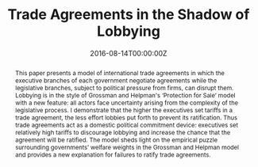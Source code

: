 ---
abstract: "This paper presents a model of international trade agreements in which the executive branches of each government negotiate agreements while the legislative branches, subject to political pressure from firms, can disrupt them. Lobbying is in the style of Grossman and Helpman's ‘Protection for Sale’ model with a new feature: all actors face uncertainty arising from the complexity of the legislative process. I demonstrate that the higher the executives set tariffs in a trade agreement, the less effort lobbies put forth to prevent its ratification. Thus trade agreements act as a domestic political commitment device: executives set relatively high tariffs to discourage lobbying and increase the chance that the agreement will be ratified. The model sheds light on the empirical puzzle surrounding governments’ welfare weights in the Grossman and Helpman model and provides a new explanation for failures to ratify trade agreements."
author_notes:
- 
authors:
- admin
date: "2016-08-14T00:00:00Z"
doi: "https://doi.org/10.1111/roie.12254"
featured: false
image:
  caption: ''
  focal_point: ""
  preview_only: false
projects: []
publication: '*Review of International Economics*, 25, pp. 21-43'
publication_short: ""
publication_types:
- "2"
slides: ""
summary: "
<details>
  <summary>Abstract</summary>
  
This paper presents a model of international trade agreements in which the executive branches of each government negotiate agreements while the legislative branches, subject to political pressure from firms, can disrupt them. Lobbying is in the style of Grossman and Helpman's ‘Protection for Sale’ model with a new feature: all actors face uncertainty arising from the complexity of the legislative process. I demonstrate that the higher the executives set tariffs in a trade agreement, the less effort lobbies put forth to prevent its ratification. Thus trade agreements act as a domestic political commitment device: executives set relatively high tariffs to discourage lobbying and increase the chance that the agreement will be ratified. The model sheds light on the empirical puzzle surrounding governments’ welfare weights in the Grossman and Helpman model and provides a new explanation for failures to ratify trade agreements.
</details>"
title: "Trade Agreements in the Shadow of Lobbying"
tags:
- Trade Policy
- Lobbying
- Uncertainty
- Protection
- Political Economy
url_code: ""
url_dataset: ""
url_pdf: ""
url_poster: ""
url_project: ""
url_slides: ""
url_source: ""
url_video: ""
links:
- name: Working paper
  url: 'uploads/shadow.pdf'
---